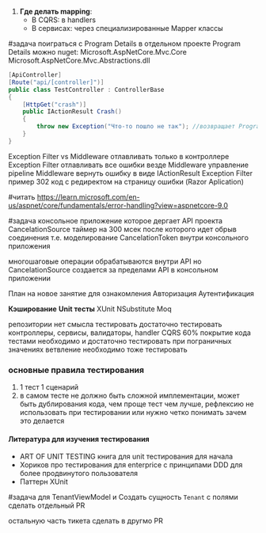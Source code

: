 1. **Где делать mapping**:
   - В CQRS: в handlers
   - В сервисах: через специализированные Mapper классы

#задача поиграться с Program Details в отдельном проекте 
Program Details можно 
nuget: Microsoft.AspNetCore.Mvc.Core
Microsoft.AspNetCore.Mvc.Abstractions.dll

```csharp
[ApiController]
[Route("api/[controller]")]
public class TestController : ControllerBase
{
    [HttpGet("crash")]
    public IActionResult Crash()
    {
        throw new Exception("Что-то пошло не так"); //возвращает Program Details с 500 ошибкой
    }
}
```

Exception Filter vs Middleware
отлавливать только в контроллере Exception Filter
отлавливать все ошибки везде Middleware
управление pipeline Middleware
вернуть ошибку в виде IActionResult Exception Filter пример 302 код с редиректом на страницу ошибки (Razor Aplication)

#читать
https://learn.microsoft.com/en-us/aspnet/core/fundamentals/error-handling?view=aspnetcore-9.0

#задача консольное приложение которое дергает API проекта
CancelationSource таймер на 300 мсек после которого идет обрыв соединения
т.е. моделирование CancelationToken внутри консольного приложения

многошаговые операции обрабатываются внутри API
но CancelationSource создается за пределами API в консольном приложении

План на новое занятие для ознакомления
Авторизация
Аутентификация

**Кэширование**
**Unit тесты** XUnit NSubstitute Moq

репозитории нет смысла тестировать
достаточно тестировать контроллеры, сервисы, валидаторы, handler CQRS
60% покрытие кода тестами необходимо и достаточно
тестировать при пограничных значениях
ветвление необходимо тоже тестировать
### основные правила тестирования
1. 1 тест 1 сценарий 
2. в самом тесте не должно быть сложной имплементации, может быть дублирования кода, чем проще тест чем лучше, рефлексию не использовать при тестировании или нужно четко понимать зачем это делается

#### Литература для изучения тестирования
- ART OF UNIT TESTING книга для unit тестирования для начала
- Хориков про тестирования для enterprice с принципами DDD для более продвинутого пользователя
- Паттерн XUnit


#задача для TenantViewModel и Создать сущность `Tenant` с полями сделать отдельный PR

остальную часть тикета сделать в другмо PR